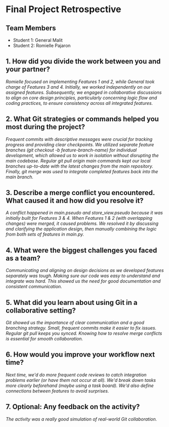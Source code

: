 # Final Project Retrospective

## Team Members
- Student 1: General Malit
- Student 2: Romielle Pajaron

## 1. How did you divide the work between you and your partner?
_Romielle focused on implementing Features 1 and 2, while General took charge of Features 3 and 4. Initially, we worked independently on our assigned features. Subsequently, we engaged in collaborative discussions to align on core design principles, particularly concerning logic flow and coding practices, to ensure consistency across all integrated features._

## 2. What Git strategies or commands helped you most during the project?
_Frequent commits with descriptive messages were crucial for tracking progress and providing clear checkpoints. We utilized separate feature branches (git checkout -b feature-branch-name) for individual development, which allowed us to work in isolation without disrupting the main codebase. Regular git pull origin main commands kept our local branches up-to-date with the latest changes from the main repository. Finally, git merge was used to integrate completed features back into the main branch._

## 3. Describe a merge conflict you encountered. What caused it and how did you resolve it?
_A conflict happened in main.pseudo and store_view.pseudo because it was initially built for Features 3 & 4. When Features 1 & 2 (with overlapping changes) were merged, it caused problems. We resolved it by discussing and clarifying the application design, then manually combining the logic from both sets of features in main.py._

## 4. What were the biggest challenges you faced as a team?
_Communicating and aligning on design decisions as we developed features separately was tough. Making sure our code was easy to understand and integrate was hard. This showed us the need for good documentation and consistent communication._

## 5. What did you learn about using Git in a collaborative setting?
_Git showed us the importance of clear communication and a good branching strategy. Small, frequent commits make it easier to fix issues. Regular git pull keeps you synced. Knowing how to resolve merge conflicts is essential for smooth collaboration._

## 6. How would you improve your workflow next time?
_Next time, we'd do more frequent code reviews to catch integration problems earlier (or have them not occur at all). We'd break down tasks more clearly beforehand (maybe using a task board). We'd also define connections between features to avoid surprises._

## 7. Optional: Any feedback on the activity?
_The activity was a really good simulation of real-world Git collaboration._